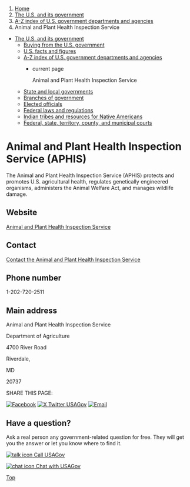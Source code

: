 1. [Home](/)
2. [The U.S. and its government](/about-the-us)
3. [A-Z index of U.S. government departments and agencies](/agency-index)
4. Animal and Plant Health Inspection Service

* [The U.S. and its government](/about-the-us)
  + [Buying from the U.S. government](/buy-from-government)
  + [U.S. facts and figures](/facts-figures)
  + [A-Z index of U.S. government departments and agencies](/agency-index)
    - current page

      Animal and Plant Health Inspection Service
  + [State and local governments](/state-local-governments)
  + [Branches of government](/branches-of-government)
  + [Elected officials](/elected-officials)
  + [Federal laws and regulations](/laws-and-regulations)
  + [Indian tribes and resources for Native Americans](/tribes)
  + [Federal, state, territory, county, and municipal courts](/courts)

Animal and Plant Health Inspection Service
(APHIS)
==================================================

The Animal and Plant Health Inspection Service (APHIS) protects and promotes U.S. agricultural health, regulates genetically engineered organisms, administers the Animal Welfare Act, and manages wildlife damage.

Website
-------

[Animal and Plant Health Inspection Service](https://www.aphis.usda.gov/aphis/home/)

Contact
-------

[Contact the Animal and Plant Health Inspection Service](https://www.aphis.usda.gov/aphis/banner/contactus)

Phone number
------------

1-202-720-2511

Main address
------------

Animal and Plant Health Inspection Service
  

Department of Agriculture
  

4700 River Road
  

Riverdale,

MD

20737

SHARE THIS PAGE:

[![Facebook](/themes/custom/usagov/images/social-media-icons/Facebook_Icon.svg)](https://www.facebook.com/sharer/sharer.php?u=https://www.usa.gov/agencies/animal-and-plant-health-inspection-service&v=3)
[![X Twitter USAGov](/themes/custom/usagov/images/social-media-icons/X_Twitter_Icon.svg?version=2)](https://twitter.com/intent/tweet?source=webclient&text=https://www.usa.gov/agencies/animal-and-plant-health-inspection-service)
[![Email](/themes/custom/usagov/images/social-media-icons/Email_Icon.svg?version=2)](mailto:?subject=https://www.usa.gov/agencies/animal-and-plant-health-inspection-service)

Have a question?
----------------

Ask a real person any government-related question for free. They will get you the answer or let you know where to find it.

[![talk icon](/themes/custom/usagov/images/ICONS_talk.png)
Call USAGov](/phone)

[![chat icon](/themes/custom/usagov/images/ICONS_chat.png)
Chat with USAGov](/chat)

[Top](#main-content)